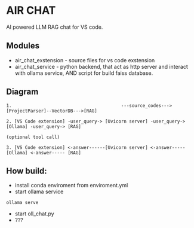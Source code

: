# AIR CHAT

AI powered LLM RAG chat for VS code.

## Modules

- air_chat_exstension - source files for vs code exstension
- air_chat_service - python backend, that act as http server and interact with ollama service, AND script for build faiss database.

## Diagram
```
1.                                         ---source_codes--->[ProjectParser]--VectorDB--->[RAG]

2. [VS Code extension] -user_query-> [Uvicorn server] -user_query-> [Ollama] -user_query-> [RAG]
                                                                          (optional tool call)

3. [VS Code extension] <-answer------[Uvicorn server] <-answer----- [Ollama] <-answer----- [RAG]
```

## How build:
- install conda enviroment from enviroment.yml
- start ollama service
```
ollama serve
```
- start oll_chat.py
- ???